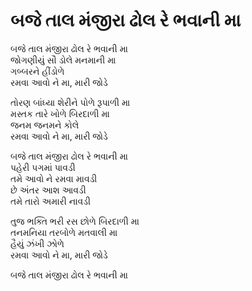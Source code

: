 # બજે તાલ મંજીરા ઢોલ રે ભવાની મા

બજે તાલ મંજીરા ઢોલ રે ભવાની મા  
જોગણીયું સૌ ડોલે મનમાની મા  
ગબ્બરને હીંડોળે  
રમવા આવો ને મા, મારી જોડે  

તોરણ બાંધ્યા શેરીને પોળે રૂપાળી મા  
મસ્તક તારે ખોળે બિરદાળી મા  
જનમ જનમને કોલે  
રમવા આવો ને મા, મારી જોડે  

બજે તાલ મંજીરા ઢોલ રે ભવાની મા  
પહેરી પગમાં પાવડી  
તમે આવો ને રમવા માવડી  
છે અંતર આશ આવડી  
તમે તારો અમારી નાવડી  

તુજ ભક્તિ ભરી રસ છોળે બિરદાળી મા  
તનમનિયા તરબોળે મતવાલી મા  
હૈયું ઝંખી ઝોળે  
રમવા આવો ને મા, મારી જોડે  

બજે તાલ મંજીરા ઢોલ રે ભવાની મા  
